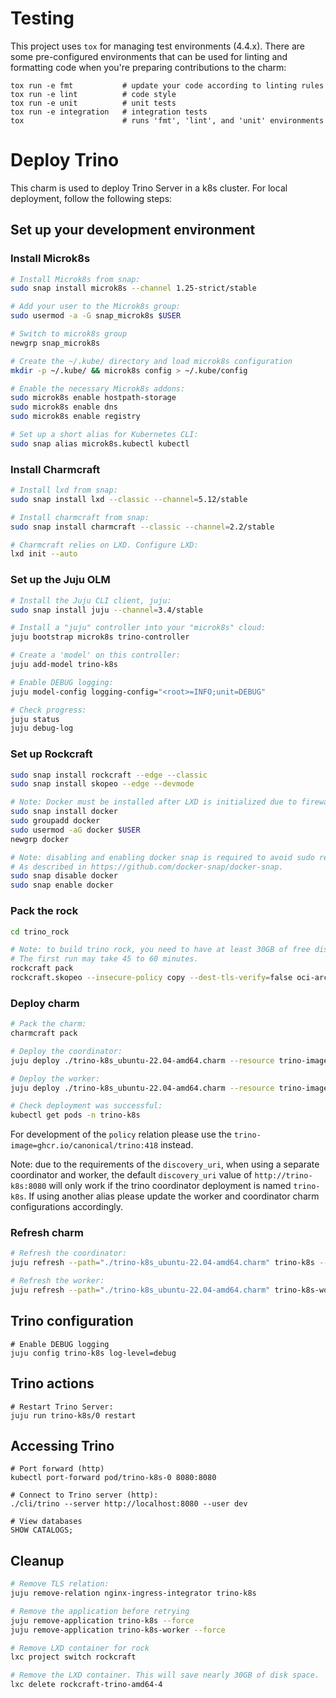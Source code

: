 # Testing

This project uses `tox` for managing test environments (4.4.x). There are some pre-configured environments
that can be used for linting and formatting code when you're preparing contributions to the charm:

```shell
tox run -e fmt           # update your code according to linting rules
tox run -e lint          # code style
tox run -e unit          # unit tests
tox run -e integration   # integration tests
tox                      # runs 'fmt', 'lint', and 'unit' environments
```

# Deploy Trino

This charm is used to deploy Trino Server in a k8s cluster. For local deployment, follow the following steps:

## Set up your development environment
### Install Microk8s
```bash
# Install Microk8s from snap:
sudo snap install microk8s --channel 1.25-strict/stable

# Add your user to the Microk8s group:
sudo usermod -a -G snap_microk8s $USER

# Switch to microk8s group
newgrp snap_microk8s

# Create the ~/.kube/ directory and load microk8s configuration
mkdir -p ~/.kube/ && microk8s config > ~/.kube/config

# Enable the necessary Microk8s addons:
sudo microk8s enable hostpath-storage
sudo microk8s enable dns
sudo microk8s enable registry

# Set up a short alias for Kubernetes CLI:
sudo snap alias microk8s.kubectl kubectl
```

### Install Charmcraft
```bash
# Install lxd from snap:
sudo snap install lxd --classic --channel=5.12/stable

# Install charmcraft from snap:
sudo snap install charmcraft --classic --channel=2.2/stable

# Charmcraft relies on LXD. Configure LXD:
lxd init --auto
```

### Set up the Juju OLM
```bash
# Install the Juju CLI client, juju:
sudo snap install juju --channel=3.4/stable

# Install a "juju" controller into your "microk8s" cloud:
juju bootstrap microk8s trino-controller

# Create a 'model' on this controller:
juju add-model trino-k8s

# Enable DEBUG logging:
juju model-config logging-config="<root>=INFO;unit=DEBUG"

# Check progress:
juju status
juju debug-log
```

### Set up Rockcraft
```bash
sudo snap install rockcraft --edge --classic
sudo snap install skopeo --edge --devmode

# Note: Docker must be installed after LXD is initialized due to firewall rules incompatibility.
sudo snap install docker
sudo groupadd docker
sudo usermod -aG docker $USER
newgrp docker

# Note: disabling and enabling docker snap is required to avoid sudo requirement. 
# As described in https://github.com/docker-snap/docker-snap.
sudo snap disable docker
sudo snap enable docker
```

### Pack the rock
```bash
cd trino_rock

# Note: to build trino rock, you need to have at least 30GB of free disk space.
# The first run may take 45 to 60 minutes.
rockcraft pack
rockcraft.skopeo --insecure-policy copy --dest-tls-verify=false oci-archive:trino_<version>-24.04-edge_amd64.rock docker://localhost:32000/trino-rock:<version>
```

### Deploy charm
```bash
# Pack the charm:
charmcraft pack

# Deploy the coordinator:
juju deploy ./trino-k8s_ubuntu-22.04-amd64.charm --resource trino-image=localhost:32000/trino-rock:<version> --config charm-function=coordinator trino-k8s

# Deploy the worker:
juju deploy ./trino-k8s_ubuntu-22.04-amd64.charm --resource trino-image=localhost:32000/trino-rock:<version> --config charm-function=worker trino-k8s-worker

# Check deployment was successful:
kubectl get pods -n trino-k8s
```

For development of the `policy` relation please use the `trino-image=ghcr.io/canonical/trino:418` instead.

Note: due to the requirements of the `discovery_uri`, when using a separate coordinator and worker, the default `discovery_uri` value of `http://trino-k8s:8080` will only work if the trino coordinator deployment is named `trino-k8s`. If using another alias please update the worker and coordinator charm configurations accordingly.

### Refresh charm
```bash
# Refresh the coordinator:
juju refresh --path="./trino-k8s_ubuntu-22.04-amd64.charm" trino-k8s --resource trino-image=localhost:32000/trino-rock:<version> 

# Refresh the worker:
juju refresh --path="./trino-k8s_ubuntu-22.04-amd64.charm" trino-k8s-worker --resource trino-image=localhost:32000/trino-rock:<version> 
```


## Trino configuration
```
# Enable DEBUG logging
juju config trino-k8s log-level=debug

```

## Trino actions
```
# Restart Trino Server:
juju run trino-k8s/0 restart
```

## Accessing Trino
```
# Port forward (http)
kubectl port-forward pod/trino-k8s-0 8080:8080

# Connect to Trino server (http):
./cli/trino --server http://localhost:8080 --user dev

# View databases
SHOW CATALOGS;
```

## Cleanup
```bash
# Remove TLS relation: 
juju remove-relation nginx-ingress-integrator trino-k8s

# Remove the application before retrying
juju remove-application trino-k8s --force
juju remove-application trino-k8s-worker --force
```

```bash
# Remove LXD container for rock
lxc project switch rockcraft

# Remove the LXD container. This will save nearly 30GB of disk space. 
lxc delete rockcraft-trino-amd64-4
```
